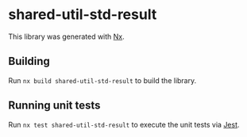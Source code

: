 # shared-util-std-result

This library was generated with [Nx](https://nx.dev).

## Building

Run `nx build shared-util-std-result` to build the library.

## Running unit tests

Run `nx test shared-util-std-result` to execute the unit tests via [Jest](https://jestjs.io).
